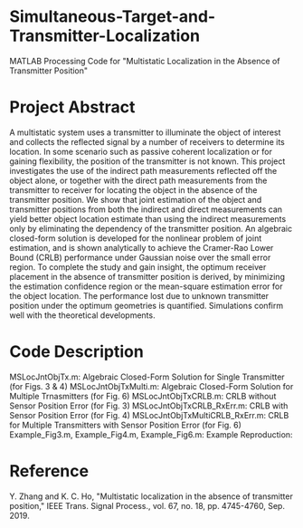 # Simultaneous-Target-and-Transmitter-Localization
MATLAB Processing Code for "Multistatic Localization in the Absence of Transmitter Position"

# Project Abstract

A multistatic system uses a transmitter to illuminate the object of interest and collects the reflected signal by a number of receivers to determine its location. In some scenario such as passive coherent localization or for gaining flexibility, the position of the transmitter is not known. This project investigates the use of the indirect path measurements reflected off the object alone, or together with the direct path measurements from the transmitter to receiver for locating the object in the absence of the transmitter position. We show that joint estimation of the object and transmitter positions from both the indirect and direct measurements can yield better object location estimate than using the indirect measurements only by eliminating the dependency of the transmitter position. An algebraic closed-form solution is developed for the nonlinear problem of joint estimation, and is shown analytically to achieve the Cramer-Rao Lower Bound (CRLB) performance under Gaussian noise over the small error region. To complete the study and gain insight, the optimum receiver placement in the absence of transmitter position is derived, by minimizing the estimation confidence region or the mean-square estimation error for the object location. The performance lost due to unknown transmitter position under the optimum geometries is quantified. Simulations confirm well with the theoretical developments.

# Code Description

MSLocJntObjTx.m: Algebraic Closed-Form Solution for Single Transmitter (for Figs. 3 & 4)
MSLocJntObjTxMulti.m: Algebraic Closed-Form Solution for Multiple Trnasmitters (for Fig. 6)
MSLocJntObjTxCRLB.m: CRLB without Sensor Position Error (for Fig. 3)
MSLocJntObjTxCRLB_RxErr.m: CRLB with Sensor Position Error (for Fig. 4)
MSLocJntObjTxMultiCRLB_RxErr.m: CRLB for Multiple Transmitters with Sensor Position Error (for Fig. 6)
Example_Fig3.m, Example_Fig4.m, Example_Fig6.m: Example Reproduction: 

# Reference

Y. Zhang and K. C. Ho, "Multistatic localization in the absence of transmitter position," IEEE Trans. Signal Process., vol. 67, no. 18, pp. 4745-4760, Sep. 2019.
